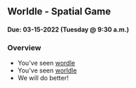 ## Worldle - Spatial Game
#### Due: 03-15-2022 (Tuesday @ 9:30 a.m.)


### Overview

- You've seen [wordle](https://www.nytimes.com/games/wordle/index.html)
- You've seen  [worldle](https://worldle.teuteuf.fr/)
- We will do better! 


